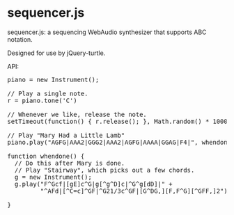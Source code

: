sequencer.js
============

sequencer.js: a sequencing WebAudio synthesizer that supports ABC notation.

Designed for use by jQuery-turtle.

API:

<pre>
piano = new Instrument();

// Play a single note.
r = piano.tone('C')

// Whenever we like, release the note.
setTimeout(function() { r.release(); }, Math.random() * 1000);

// Play "Mary Had a Little Lamb"
piano.play("AGFG|AAA2|GGG2|AAA2|AGFG|AAAA|GGAG|F4|", whendone)

function whendone() {
  // Do this after Mary is done.
  // Play "Stairway", which picks out a few chords.
  g = new Instrument();
  g.play("F^Gcf|[gE]c^G|g[^g^D]c|^G^g[dD]|" +
         "^AFd|[^C=c]^GF|^G21/3c^GF|[G^DG,][F,F^G][^GFF,]2");

}
</pre>

